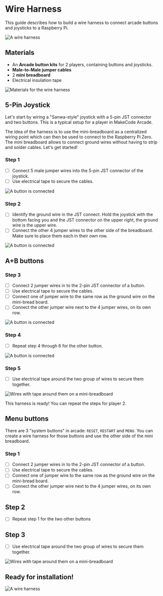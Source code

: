
# Wire Harness

This guide describes how to build a wire harness to connect arcade buttons and joysticks to a Raspberry Pi.

![A wire harness](/static/hardware/raspberry-pi/wire-harness/gallery.jpg)

## Materials

* An **Arcade button kits** for 2 players, containing buttons and joysticks.
* **Male-to-Male jumper cables**
* 2 **mini breadboard**
* Electrical insulation tape

![Materials for the wire harness](/static/hardware/raspberry-pi/wire-harness/materials.jpg)

## 5-Pin Joystick

Let's start by wiring a "Sanwa-style" joystick with a 5-pin JST connector and two buttons. This is a typical setup for a player in MakeCode Arcade.

The idea of the harness is to use the mini-breadboard as a centralized wiring point which can then be used to connect to the Raspberry Pi Zero. The mini breadboard allows to connect ground wires without having to strip and solder cables. Let's get started!

### Step 1

- [ ] Connect 5 male jumper wires into the 5-pin JST connector of the joystick.
- [ ] Use electrical tape to secure the cables.

![A button is connected](/static/hardware/raspberry-pi/wire-harness/joystick-tape.jpg)

### Step 2

- [ ] Identify the ground wire in the JST connect. Hold the joystick with the bottom facing you and the JST connector on the upper right, the ground wire is the upper wire.
- [ ] Connect the other 4 jumper wires to the other side of the breadboard. 
Make sure to place them each in their own row.

![A button is connected](/static/hardware/raspberry-pi/wire-harness/joystick-breadboard.jpg)

## A+B buttons

### Step 3

- [ ] Connect 2 jumper wires in to the 2-pin JST connector of a button. 
- [ ] Use electrical tape to secure the cables.
- [ ] Connect one of jumper wire to the same row as the ground wire on the mini-bread board.
- [ ] Connect the other jumper wire next to the 4 jumper wires, on its own row.

![A button is connected](/static/hardware/raspberry-pi/wire-harness/button-breadboard.jpg)

### Step 4

- [ ] Repeat step 4 through 6 for the other button.

![A button is connected](/static/hardware/raspberry-pi/wire-harness/buttons-breadboard.jpg)

### Step 5

- [ ] Use electrical tape around the two group of wires to secure them together.

![Wires with tape around them on a mini-breadboard](/static/hardware/raspberry-pi/wire-harness/breadboard-tape.jpg)

This harness is ready! You can repeat the steps for player 2.

## Menu buttons

There are 3 "system buttons" in arcade: ``RESET``, ``RESTART`` and ``MENU``. You can create a wire harness for those buttons and use the other side of the mini breadboard.

### Step 1

- [ ] Connect 2 jumper wires in to the 2-pin JST connector of a button. 
- [ ] Use electrical tape to secure the cables.
- [ ] Connect one of jumper wire to the same row as the ground wire on the mini-bread board.
- [ ] Connect the other jumper wire next to the 4 jumper wires, on its own row.

## Step 2

- [ ] Repeat step 1 for the two other buttons

## Step 3

- [ ] Use electrical tape around the two group of wires to secure them together.

![Wires with tape around them on a mini-breadboard](/static/hardware/raspberry-pi/wire-harness/breadboard-menu-harness.jpg)

## Ready for installation!

![A wire harness](/static/hardware/raspberry-pi/wire-harness/gallery.jpg)

